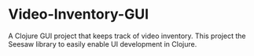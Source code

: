 # Video-Inventory-GUI
A Clojure GUI project that keeps track of video inventory. This project the Seesaw library to easily enable UI development in Clojure.
